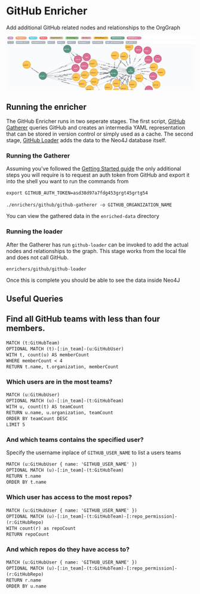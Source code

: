 # GitHub Enricher

Add additional GitHub related nodes and relationships to the OrgGraph

![A GitHub User, Team and Repo Graph](/images/github-graph.png "Neo4J node browser with sample GitHub")

## Running the enricher

The GitHub Enricher runs in two seperate stages. The first script,
[GitHub Gatherer](/enrichers/github/github-gatherer) queries GitHub and creates
an intermedia YAML representation that can be stored in version control
or simply used as a cache. The second stage,
[GitHub Loader](/enrichers/github/github-loader) adds the data to
the Neo4J database itself.

### Running the Gatherer

Assuming you've followed the [Getting Started guide](/README.md#getting-started)
the only additional steps you will require is to request an auth token from
GitHub and export it into the shell you want to run the commands from 

    export GITHUB_AUTH_TOKEN=asd38d97a7fdg453grgt45grtg54

    ./enrichers/github/github-gatherer -o GITHUB_ORGANIZATION_NAME

You can view the gathered data in the `enriched-data` directory

### Running the loader

After the Gatherer has run `github-loader` can be invoked to add
the actual nodes and relationships to the graph. This stage works from the
local file and does not call GitHub.

    enrichers/github/github-loader

Once this is complete you should be able to see the data inside Neo4J

## Useful Queries

## Find all GitHub teams with less than four members.

    MATCH (t:GitHubTeam)
    OPTIONAL MATCH (t)-[:in_team]-(u:GitHubUser)
    WITH t, count(u) AS memberCount
    WHERE memberCount < 4
    RETURN t.name, t.organization, memberCount

### Which users are in the most teams?

    MATCH (u:GitHubUser)
    OPTIONAL MATCH (u)-[:in_team]-(t:GitHubTeam)
    WITH u, count(t) AS teamCount
    RETURN u.name, u.organization, teamCount
    ORDER BY teamCount DESC
    LIMIT 5

### And which teams contains the specified user?

Specify the username inplace of `GITHUB_USER_NAME` to list a users teams

    MATCH (u:GitHubUser { name: 'GITHUB_USER_NAME' })
    OPTIONAL MATCH (u)-[:in_team]-(t:GitHubTeam)
    RETURN t.name
    ORDER BY t.name

### Which user has access to the most repos?

    MATCH (u:GitHubUser { name: 'GITHUB_USER_NAME' })
    OPTIONAL MATCH (u)-[:in_team]-(t:GitHubTeam)-[:repo_permission]-(r:GitHubRepo)
    WITH count(r) as repoCount
    RETURN repoCount

### And which repos do they have access to?

    MATCH (u:GitHubUser { name: 'GITHUB_USER_NAME' })
    OPTIONAL MATCH (u)-[:in_team]-(t:GitHubTeam)-[:repo_permission]-(r:GitHubRepo)
    RETURN r.name
    ORDER BY u.name

